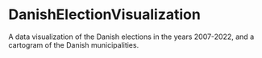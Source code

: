 # DanishElectionVisualization
A data visualization of the Danish elections in the years 2007-2022, and a cartogram of the Danish municipalities.
